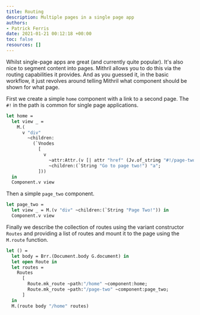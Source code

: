 ```yaml
---
title: Routing
description: Multiple pages in a single page app
authors:
- Patrick Ferris
date: 2021-01-21 00:12:18 +00:00
toc: false
resources: []
---
```


Whilst single-page apps are great (and currently quite popular). It's also nice to segment content into pages. Mithril allows you to do this via the routing capabilities it provides. And as you guessed it, in the basic workflow, it just revolves around telling Mithril what component should be shown for what page.

First we create a simple `home` component with a link to a second page. The `#!` in the path is common for single page applications.

<!-- $MDX file=./example/index.ml,part=0 -->
```ocaml
let home =
  let view _ =
    M.(
      v "div"
        ~children:
          (`Vnodes
            [
              v
                ~attr:Attr.(v [| attr "href" (Jv.of_string "#!/page-two") |])
                ~children:(`String "Go to page two!") "a";
            ]))
  in
  Component.v view
```

Then a simple `page_two` component.

<!-- $MDX file=./example/index.ml,part=1 -->
```ocaml
let page_two =
  let view _ = M.(v "div" ~children:(`String "Page Two!")) in
  Component.v view
```

Finally we describe the collection of routes using the variant constructor `Routes` and providing a list of routes and mount it to the page using the `M.route` function.


<!-- $MDX file=./example/index.ml,part=2 -->
```ocaml
let () =
  let body = Brr.(Document.body G.document) in
  let open Route in
  let routes =
    Routes
      [
        Route.mk_route ~path:"/home" ~component:home;
        Route.mk_route ~path:"/page-two" ~component:page_two;
      ]
  in
  M.(route body "/home" routes)
```
